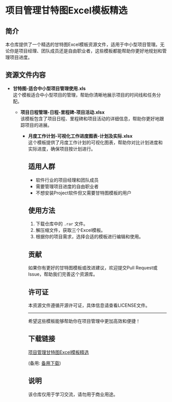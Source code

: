 # 项目管理甘特图Excel模板精选

## 简介

本仓库提供了一个精选的甘特图Excel模板资源文件，适用于中小型项目管理。无论你是项目经理、团队成员还是自由职业者，这些模板都能帮助你更好地规划和管理项目进度。

## 资源文件内容

- **甘特图-适合中小型项目管理使用.xls**  
  这个模板适合中小型项目的管理，帮助你清晰地展示项目的时间线和任务分配。

  - **项目日程管理-日程-里程碑-项目活动.xlsx**  
    该模板包含了项目日程、里程碑和项目活动的详细信息，帮助你更好地跟踪项目的进展。

    - **月度工作计划-可视化工作进度图表-计划及实际.xlsx**  
      这个模板提供了月度工作计划的可视化图表，帮助你对比计划进度和实际进度，确保项目按计划进行。

      ## 适用人群

      - 软件行业的项目经理和团队成员
      - 需要管理项目进度的自由职业者
      - 不想安装Project软件但又需要甘特图模板的用户

      ## 使用方法

      1. 下载仓库中的 `.rar` 文件。
      2. 解压缩文件，获取三个Excel模板。
      3. 根据你的项目需求，选择合适的模板进行编辑和使用。

      ## 贡献

      如果你有更好的甘特图模板或改进建议，欢迎提交Pull Request或Issue，帮助我们完善这个资源库。

      ## 许可证

      本资源文件遵循开源许可证，具体信息请查看LICENSE文件。

      ---

      希望这些模板能够帮助你在项目管理中更加高效和便捷！

      ## 下载链接
      [项目管理甘特图Excel模板精选]() 

      (备用: [备用下载](https://pan.baidu.com/s/1BICnqk_PK8mfMIiv5ZqczA?pwd=1234))

      ## 说明

      该仓库仅用于学习交流，请勿用于商业用途。
